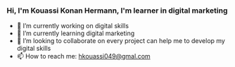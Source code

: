 ### Hi, I'm Kouassi Konan Hermann, I'm learner in digital marketing

- 🔭 I’m currently working on digital skills
- 🌱 I’m currently learning digital marketing
- 👯 I’m looking to collaborate on every project can help me to develop my digital skills
- 📫 How to reach me: hkouassi049@gmal.com
